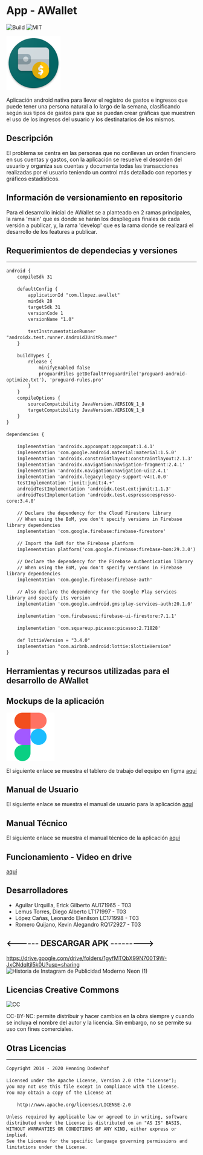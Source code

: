 # App - AWallet #

![Build](https://travis-ci.org/laravel/framework.svg "Build Status")
![MIT](https://img.shields.io/packagist/l/laravel/framework "License")

![Logo](/documentacion/awallet_logo.png)

Aplicación android nativa para llevar el registro de gastos e ingresos que puede tener una
persona natural a lo largo de la semana, clasificando según sus tipos de gastos para que
se puedan crear gráficas que muestren el uso de los ingresos del usuario y los
destinatarios de los mismos.

## Descripción ##


El problema se centra en las personas que no conllevan un orden financiero en sus
cuentas y gastos, con la aplicación se resuelve el desorden del usuario y organiza sus
cuentas y documenta todas las transacciones realizadas por el usuario teniendo un
control más detallado con reportes y gráficos estadísticos.

## Información de versionamiento en repositorio ##
Para el desarrollo inicial de AWallet se a planteado en 2 ramas principales, la rama 'main' que es donde se harán los despliegues finales de cada versión a publicar, y, la rama 'develop' que es la rama donde se realizará el desarrollo de los features a publicar.

## Requerimientos de dependecias y versiones ##
------
```
android {
    compileSdk 31

    defaultConfig {
        applicationId "com.llopez.awallet"
        minSdk 28
        targetSdk 31
        versionCode 1
        versionName "1.0"

        testInstrumentationRunner "androidx.test.runner.AndroidJUnitRunner"
    }

    buildTypes {
        release {
            minifyEnabled false
            proguardFiles getDefaultProguardFile('proguard-android-optimize.txt'), 'proguard-rules.pro'
        }
    }
    compileOptions {
        sourceCompatibility JavaVersion.VERSION_1_8
        targetCompatibility JavaVersion.VERSION_1_8
    }
}

dependencies {

    implementation 'androidx.appcompat:appcompat:1.4.1'
    implementation 'com.google.android.material:material:1.5.0'
    implementation 'androidx.constraintlayout:constraintlayout:2.1.3'
    implementation 'androidx.navigation:navigation-fragment:2.4.1'
    implementation 'androidx.navigation:navigation-ui:2.4.1'
    implementation 'androidx.legacy:legacy-support-v4:1.0.0'
    testImplementation 'junit:junit:4.+'
    androidTestImplementation 'androidx.test.ext:junit:1.1.3'
    androidTestImplementation 'androidx.test.espresso:espresso-core:3.4.0'

    // Declare the dependency for the Cloud Firestore library
    // When using the BoM, you don't specify versions in Firebase library dependencies
    implementation 'com.google.firebase:firebase-firestore'

    // Import the BoM for the Firebase platform
    implementation platform('com.google.firebase:firebase-bom:29.3.0')

    // Declare the dependency for the Firebase Authentication library
    // When using the BoM, you don't specify versions in Firebase library dependencies
    implementation 'com.google.firebase:firebase-auth'

    // Also declare the dependency for the Google Play services library and specify its version
    implementation 'com.google.android.gms:play-services-auth:20.1.0'

    implementation 'com.firebaseui:firebase-ui-firestore:7.1.1'

    implementation 'com.squareup.picasso:picasso:2.71828'

    def lottieVersion = "3.4.0"
    implementation "com.airbnb.android:lottie:$lottieVersion"
}
```

## Herramientas y recursos utilizadas para el desarrollo de AWallet ##

## Mockups de la aplicación ##

![Figma](/documentacion/figma.png)

El siguiente enlace se muestra el tablero de trabajo del equipo en figma [aquí](https://www.figma.com/file/xuDpHcuVH9y9lEAsUU3w8h/DSM---App)

## Manual de Usuario ##

El siguiente enlace se muestra el manual de usuario para la aplicación [aquí](https://www.canva.com/design/DAE-WNPJzRQ/5UPhF08Cyb5OmlAZYViV3A/view?utm_content=DAE-WNPJzRQ&utm_campaign=designshare&utm_medium=link2&utm_source=sharebutton)

## Manual Técnico ##

El siguiente enlace se muestra el manual técnico de la aplicación [aquí](https://www.canva.com/design/DAE-V6_5w9Y/wOUzRzgO8lkdRZKNHsMGqA/view?utm_content=DAE-V6_5w9Y&utm_campaign=designshare&utm_medium=link2&utm_source=sharebutton)

## Funcionamiento - Video en drive ##

[aquí]()

## Desarrolladores ##

* Aguilar Urquilla, Erick Gilberto                      AU171965   -  T03
* Lemus Torres, Diego Alberto                           LT171997    -  T03
* López Cañas, Leonardo Elenilson                       LC171998    -  T03
* Romero Quijano, Kevin Alegandro                       RQ172927    -  T03

## <------ DESCARGAR APK ---------> ##

https://drive.google.com/drive/folders/1gyfMTQbX99N700T9W-JxCNdqItjl5k0U?usp=sharing
![Historia de Instagram de Publicidad Moderno Neon (1)](https://user-images.githubusercontent.com/30736865/167719610-36973241-8783-4330-baf9-cac4ac12bcb4.png)


## Licencias Creative Commons ##


![CC](https://co.creativecommons.net/wp-content/uploads/sites/27/2008/02/by-nc.png "CC-BY-NC")

CC-BY-NC: permite distribuir y hacer cambios en la obra siempre y cuando se incluya el
nombre del autor y la licencia. Sin embargo, no se permite su uso con fines comerciales.



## Otras Licencias ##

-------

    Copyright 2014 - 2020 Henning Dodenhof

    Licensed under the Apache License, Version 2.0 (the "License");
    you may not use this file except in compliance with the License.
    You may obtain a copy of the License at

        http://www.apache.org/licenses/LICENSE-2.0

    Unless required by applicable law or agreed to in writing, software
    distributed under the License is distributed on an "AS IS" BASIS,
    WITHOUT WARRANTIES OR CONDITIONS OF ANY KIND, either express or implied.
    See the License for the specific language governing permissions and
    limitations under the License.
